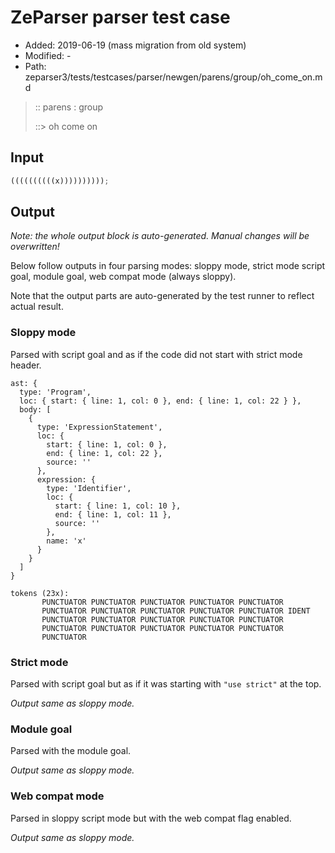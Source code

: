 # ZeParser parser test case

- Added: 2019-06-19 (mass migration from old system)
- Modified: -
- Path: zeparser3/tests/testcases/parser/newgen/parens/group/oh_come_on.md

> :: parens : group
>
> ::> oh come on

## Input

`````js
((((((((((x))))))))));
`````

## Output

_Note: the whole output block is auto-generated. Manual changes will be overwritten!_

Below follow outputs in four parsing modes: sloppy mode, strict mode script goal, module goal, web compat mode (always sloppy).

Note that the output parts are auto-generated by the test runner to reflect actual result.

### Sloppy mode

Parsed with script goal and as if the code did not start with strict mode header.

`````
ast: {
  type: 'Program',
  loc: { start: { line: 1, col: 0 }, end: { line: 1, col: 22 } },
  body: [
    {
      type: 'ExpressionStatement',
      loc: {
        start: { line: 1, col: 0 },
        end: { line: 1, col: 22 },
        source: ''
      },
      expression: {
        type: 'Identifier',
        loc: {
          start: { line: 1, col: 10 },
          end: { line: 1, col: 11 },
          source: ''
        },
        name: 'x'
      }
    }
  ]
}

tokens (23x):
       PUNCTUATOR PUNCTUATOR PUNCTUATOR PUNCTUATOR PUNCTUATOR
       PUNCTUATOR PUNCTUATOR PUNCTUATOR PUNCTUATOR PUNCTUATOR IDENT
       PUNCTUATOR PUNCTUATOR PUNCTUATOR PUNCTUATOR PUNCTUATOR
       PUNCTUATOR PUNCTUATOR PUNCTUATOR PUNCTUATOR PUNCTUATOR
       PUNCTUATOR
`````

### Strict mode

Parsed with script goal but as if it was starting with `"use strict"` at the top.

_Output same as sloppy mode._

### Module goal

Parsed with the module goal.

_Output same as sloppy mode._

### Web compat mode

Parsed in sloppy script mode but with the web compat flag enabled.

_Output same as sloppy mode._
